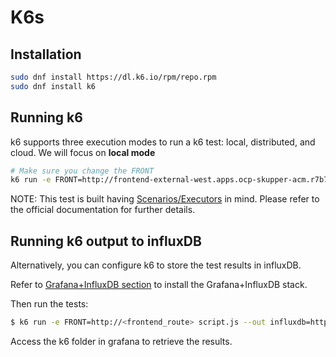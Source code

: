# K6s

## Installation

```bash
sudo dnf install https://dl.k6.io/rpm/repo.rpm
sudo dnf install k6
```

## Running k6

k6 supports three execution modes to run a k6 test: local, distributed, and cloud. We will focus on **local mode**

```bash
# Make sure you change the FRONT
k6 run -e FRONT=http://frontend-external-west.apps.ocp-skupper-acm.r7b7x.azure.redhatworkshops.io script.js

```

NOTE: This test is built having [Scenarios/Executors](https://k6.io/docs/using-k6/scenarios/executors/) in mind. Please refer to the official documentation for further details.

## Running k6 output to influxDB

Alternatively, you can configure k6 to store the test results in influxDB.

Refer to [Grafana+InfluxDB section](../ansible/README.md) to install the Grafana+InfluxDB stack.

Then run the tests:

```bash
$ k6 run -e FRONT=http://<frontend_route> script.js --out influxdb=http://<influxdb_route>/k6
```

Access the k6 folder in grafana to retrieve the results.

